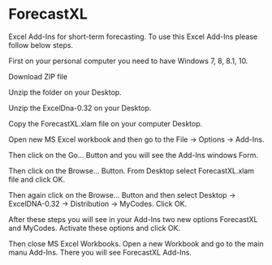 # ForecastXL
Excel Add-Ins for short-term forecasting.
To use this Excel Add-Ins please follow below steps.

First on your personal computer you need to have Windows 7, 8, 8.1, 10.

Download ZIP file

Unzip the folder on your Desktop.

Unzip the ExcelDna-0.32 on your Desktop.

Copy the ForecastXL.xlam file on your computer Desktop.

Open new MS Excel workbook and then go to the File -> Options -> Add-Ins. 

Then click on the Go... Button and you will see the Add-Ins windows Form.

Then click on the Browse... Button. From Desktop select ForecastXL.xlam file and click OK.

Then again click on the Browse... Button and then select Desktop -> ExcelDNA-0.32 -> Distribution -> MyCodes. Click OK.

After these steps you will see in your Add-Ins two new options ForecastXL and MyCodes. Activate these options and click OK.

Then close MS Excel Workbooks. Open a new Workbook and go to the main manu Add-Ins. There you will see ForecastXL Add-Ins.




